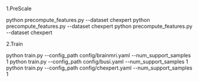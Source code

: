 1.PreScale

python precompute_features.py --dataset chexpert
python precompute_features.py --dataset chexpert
python precompute_features.py --dataset chexpert

2.Train

python train.py --config_path config/brainmri.yaml --num_support_samples 1
python train.py --config_path config/busi.yaml --num_support_samples 1
python train.py --config_path config/chexpert.yaml --num_support_samples 1